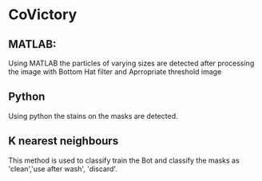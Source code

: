 # CoVictory
## MATLAB:
Using MATLAB the particles of varying sizes are detected after processing the image with Bottom Hat filter and Aprropriate threshold image
## Python
Using python the stains on the masks are detected.
## K nearest neighbours
This method is used to classify train the Bot and classify the masks as 'clean','use after wash', 'discard'.

